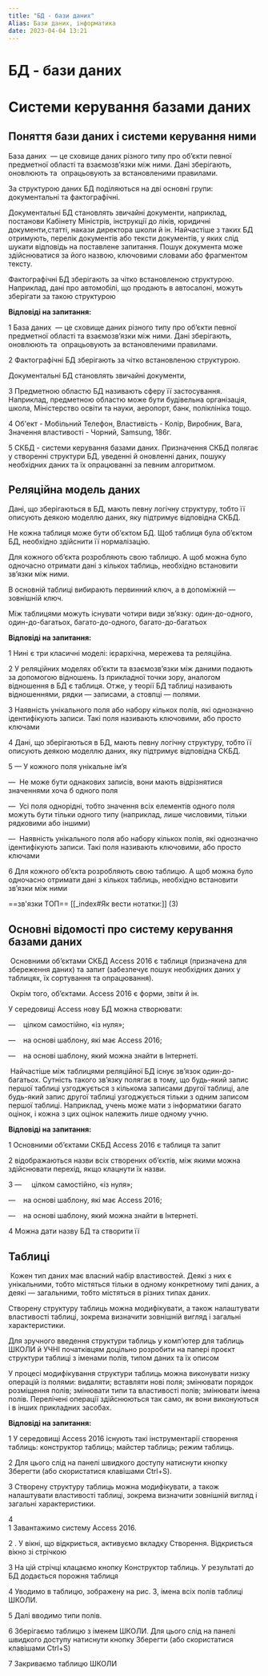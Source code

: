 ```yaml
---
title: "БД - бази даних"
Alias: Бази даних, інформатика
date: 2023-04-04 13:21
---
```

# БД - бази даних
# Системи керування базами даних
## Поняття бази даних і системи керування ними

База даних  — це сховище даних різного типу про об’єкти певної предметної області та взаємозв’язки між ними. Дані зберігають, оновлюють та  опрацьовують за встановленими правилами.

За структурою даних БД поділяються на дві основні групи: документальні та фактографічні.

Документальні БД становлять звичайні документи, наприклад, постанови Кабінету Міністрів, інструкції до ліків, юридичні документи,статті, накази директора школи й ін. Найчастіше з таких БД отримують, перелік документів або тексти документів, у яких слід шукати відповідь на поставлене запитання. Пошук документа може здійснюватися за його назвою, ключовими словами або фрагментом тексту.

Фактографічні БД зберігають за чітко встановленою структурою. Наприклад, дані про автомобілі, що продають в автосалоні, можуть зберігати за такою структурою

**Відповіді на запитання:**

1 База даних  — це сховище даних різного типу про об’єкти певної предметної області та взаємозв’язки між ними. Дані зберігають, оновлюють та  опрацьовують за встановленими правилами.

2 Фактографічні БД зберігають за чітко встановленою структурою.

Документальні БД становлять звичайні документи,

3 Предметною областю БД називають сферу її застосування. Наприклад, предметною областю може бути будівельна організація, школа, Міністерство освіти та науки, аеропорт, банк, поліклініка тощо.

4 Об'ект - Мобільний Телефон, Властивість - Колір, Виробник, Вага, Значення властивості - Чорний, Samsung, 186г.

5 СКБД - системи керування базами даних. Призначення СКБД полягає у створенні структури БД, уведенні й оновленні даних, пошуку необхідних даних та їх опрацюванні за певним алгоритмом.

## Реляційна модель даних

Дані, що зберігаються в БД, мають певну логічну структуру, тобто її описують деякою моделлю даних, яку підтримує відповідна СКБД.

Не кожна таблиця може бути об’єктом БД. Щоб таблиця була об’єктом БД, необхідно здійснити її нормалізацію.

Для кожного об’єкта розробляють свою таблицю. А щоб можна було одночасно отримати дані з кількох таблиць, необхідно встановити зв’язки між ними.

В основній таблиці вибирають первинний ключ, а в допоміжній — зовнішній ключ.

Між таблицями можуть існувати чотири види зв’язку: один-до-одного, один-до-багатьох, багато-до-одного, багато-до-багатьох

**Відповіді на запитання:**

1 Нині є три класичні моделі: ієрархічна, мережева та реляційна.

2 У реляційних моделях об’єкти та взаємозв’язки між даними подають за допомогою відношень. Із прикладної точки зору, аналогом відношення в БД є таблиця. Отже, у теорії БД таблиці називають відношеннями, рядки — записами, а стовпці — полями.

3 Наявність унікального поля або набору кількох полів, які однозначно ідентифікують записи. Такі поля називають ключовими, або просто ключами

4 Дані, що зберігаються в БД, мають певну логічну структуру, тобто її описують деякою моделлю даних, яку підтримує відповідна СКБД.

5 — У кожного поля унікальне ім’я

—  Не може бути однакових записів, вони мають відрізнятися значеннями хоча б одного поля

—  Усі поля однорідні, тобто значення всіх елементів одного поля можуть бути тільки одного типу (наприклад, лише числовими, тільки рядковими або іншими)

—  Наявність унікального поля або набору кількох полів, які однозначно ідентифікують записи. Такі поля називають ключовими, або просто ключами

6 Для кожного об’єкта розробляють свою таблицю. А щоб можна було одночасно отримати дані з кількох таблиць, необхідно встановити зв’язки між ними

==зв'язки ТОП== [[_index#Як вести нотатки:]] (3)


## Основні відомості про систему керування базами даних

 Основними об’єктами СКБД Access 2016 є таблиця (призначена для збереження даних) та запит (забезпечує пошук необхідних даних у таблицях, їх сортування та опрацювання).

 Окрім того, об’єктами. Access 2016 є форми, звіти й ін.

У середовищі Access нову БД можна створювати:

—    цілком самостійно, «із нуля»;

—    на основі шаблону, які має Access 2016;

—    на основі шаблону, який можна знайти в Інтернеті.

 Найчастіше між таблицями реляційної БД існує зв’язок один-до-багатьох. Сутність такого зв’язку полягає в тому, що будь-який запис першої таблиці узгоджується з кількома записами другої таблиці, але будь-який запис другої таблиці узгоджується тільки з одним записом першої таблиці. Наприклад, учень може мати з інформатики багато оцінок, і кожна з цих оцінок належить лише одному учню.

**Відповіді на запитання:**

1 Основними об’єктами СКБД Access 2016 є таблиця та запит

2 відображаються назви всіх створених об’єктів, між якими можна здійснювати перехід, якщо клацнути їх назви.

3 —     цілком самостійно, «із нуля»;

—    на основі шаблону, які має Access 2016;

—    на основі шаблону, який можна знайти в Інтернеті.

4 Можна дати назву БД та створити її

  

## Таблиці

 Кожен тип даних має власний набір властивостей. Деякі з них є унікальними, тобто містяться тільки в одному конкретному типі даних, а деякі — загальними, тобто містяться в різних типах даних.

Створену структуру таблиць можна модифікувати, а також налаштувати властивості таблиці, зокрема визначити зовнішній вигляд і загальні характеристики.

Для зручного введення структури таблиць у комп’ютер для таблиць ШКОЛИ й УЧНІ початківцям доцільно розробити на папері проєкт структури таблиці з іменами полів, типом даних та їх описом

У процесі модифікування структури таблиць можна виконувати низку операцій із полями: видаляти; вставляти нові поля; змінювати порядок розміщення полів; змінювати типи та властивості полів; змінювати імена полів. Перелічені операції здійснюються так само, як вони виконуються і в інших прикладних засобах.

**Відповіді на запитання:**

1 У середовищі Access 2016 існують такі інструментарії створення таблиць: конструктор таблиць; майстер таблиць; режим таблиць.

2 Для цього слід на панелі швидкого доступу натиснути кнопку Зберегти (або скористатися клавішами Ctrl+S).

3 Створену структуру таблиць можна модифікувати, а також налаштувати властивості таблиці, зокрема визначити зовнішній вигляд і загальні характеристики.

4  
1 Завантажимо систему Access 2016.

2 . У вікні, що відкриється, активуємо вкладку Створення. Відкриється вікно зі стрічкою

3 На цій стрічці клацаємо кнопку Конструктор таблиць. У результаті до БД додається порожня таблиця

4 Уводимо в таблицю, зображену на рис. 3, імена всіх полів таблиці ШКОЛИ.

5 Далі вводимо типи полів.

6 Зберігаємо таблицю з іменем ШКОЛИ. Для цього слід на панелі швидкого доступу натиснути кнопку Зберегти (або скористатися клавішами Ctrl+S)

7 Закриваємо таблицю ШКОЛИ
